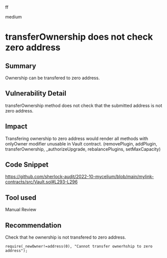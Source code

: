 ff

medium

# transferOwnership does not check zero address

## Summary
Ownership can be transfered to zero address.

## Vulnerability Detail
transferOwnership method does not check that the submitted address is not zero address.

## Impact
Transfering ownership to zero address would render all methods with onlyOwner modifier unusable in Vault contract.
(removePlugin, addPlugin, transferOwnership, _authorizeUpgrade, rebalancePlugins, setMaxCapacity)

## Code Snippet
https://github.com/sherlock-audit/2022-10-mycelium/blob/main/mylink-contracts/src/Vault.sol#L293-L296

## Tool used

Manual Review

## Recommendation
Check that he ownership is not transfered to zero address.
```solidity
require(_newOwner!=address(0), "Cannot transfer ownerhship to zero address");
```